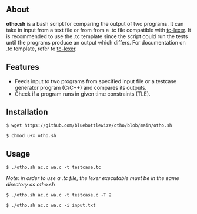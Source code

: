 ## About

**otho.sh** is a bash script for comparing the output of two programs. It can take in input from a text file or from from a .tc file compatible with [tc-lexer](https://github.com/bluebottlewize/tc-lexer). It is recommended to use the .tc template since the script could run the tests until the programs produce an output which differs. For documentation on .tc template, refer to [tc-lexer](https://github.com/bluebottlewize/tc-lexer).

## Features

- Feeds input to two programs from specified input file or a testcase generator program (C/C++) and compares its outputs.
- Check if a program runs in given time constraints (TLE).

## Installation

```
$ wget https://github.com/bluebottlewize/otho/blob/main/otho.sh
```

```
$ chmod u+x otho.sh
```

## Usage

```
$ ./otho.sh ac.c wa.c -t testcase.tc
```

*Note: in order to use a .tc file, the lexer executable must be in the same directory as otho.sh*

```
$ ./otho.sh ac.c wa.c -t testcase.c -T 2
```

```
$ ./otho.sh ac.c wa.c -i input.txt
```
